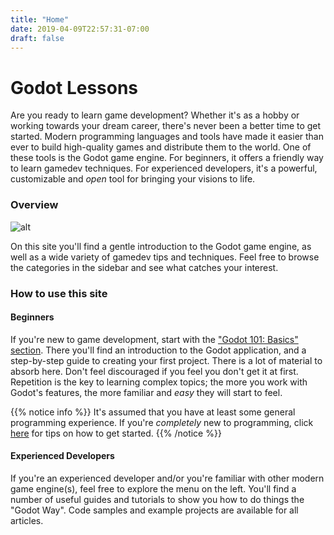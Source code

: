 ```yaml
---
title: "Home"
date: 2019-04-09T22:57:31-07:00
draft: false
---
```


# Godot Lessons

Are you ready to learn game development? Whether it's as a hobby or working
towards your dream career, there's never been a better time to get started.
Modern programming languages and tools have made it easier than ever to build
high-quality games and distribute them to the world. One of these tools is
the Godot game engine. For beginners, it offers a friendly way to learn gamedev
techniques. For experienced developers, it's a powerful, customizable and
_open_ tool for bringing your visions to life.

### Overview

![alt](/godot_lessons/img/godot3_logo.png?width=250)

On this site you'll find a gentle introduction to the Godot game engine, as
well as a wide variety of gamedev tips and techniques. Feel free to browse the
categories in the sidebar and see what catches your interest.

### How to use this site

#### Beginners

If you're new to game development, start with the ["Godot 101: Basics" section](/godot_lessons/basics/).
There you'll find an introduction to the Godot application, and a step-by-step
guide to creating your first project. There is a lot of material to absorb here.
Don't feel discouraged if you feel you don't get it at first. Repetition is the
key to learning complex topics; the more you work with Godot's features, the
more familiar and _easy_ they will start to feel.

{{% notice info %}}
It's assumed that you have at least some general programming experience. If you're
*completely* new to programming, click [here](https://link) for tips on how to
get started.
{{% /notice %}}

#### Experienced Developers

If you're an experienced developer and/or you're familiar with other modern
game engine(s), feel free to explore the menu on the left. You'll find a
number of useful guides and tutorials to show you how to do things the "Godot
Way". Code samples and example projects are available for all articles.